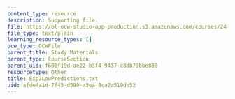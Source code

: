 ```yaml
---
content_type: resource
description: Supporting file.
file: https://ol-ocw-studio-app-production.s3.amazonaws.com/courses/24-964-topics-in-phonology-fall-2004/afde4a1d7f45d599a3ea8ca2a519de52_Exp3LowPredictions.txt
file_type: text/plain
learning_resource_types: []
ocw_type: OCWFile
parent_title: Study Materials
parent_type: CourseSection
parent_uid: f600f19d-ae22-b3f4-9437-c8db79bbe880
resourcetype: Other
title: Exp3LowPredictions.txt
uid: afde4a1d-7f45-d599-a3ea-8ca2a519de52
---
```

